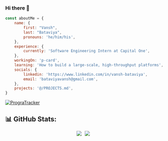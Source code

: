 ### Hi there 👋

```javascript
const aboutMe = {
    name: {
        first: "Vansh",
        last: "Bataviya", 
        pronouns: 'he/him/his',
    },
    experience: {
        currently: 'Software Engineering Intern at Capital One',
    },
    workingOn: 'p-card',
    learning: 'How to build a large-scale, high-throughput platforms',
    socials: {
        linkedin: 'https://www.linkedin.com/in/vansh-bataviya',
        email: 'bataviyavansh@gmail.com',
    },
    projects: '@/PROJECTS.md',
}
```

[![PrograTracker](https://wakatime.com/badge/user/f2b5bf39-ede9-46b4-a375-e3c069906636.svg)](https://wakatime.com/@f2b5bf39-ede9-46b4-a375-e3c069906636)

## 📊 GitHub Stats:

<div style="display: flex; justify-content: center;">
    <img src="https://github-stats-vanshb03.vercel.app/api?username=vanshb03&hide=stars&count_private=true&theme=dark&hide_border=true&include_all_commits=true&count_private=true" style="margin-right: 10px;">
    <img src="https://github-readme-streak-stats.herokuapp.com/?user=vanshb03&theme=dark&hide_border=true" style="margin-right: 10px;">
</div>



